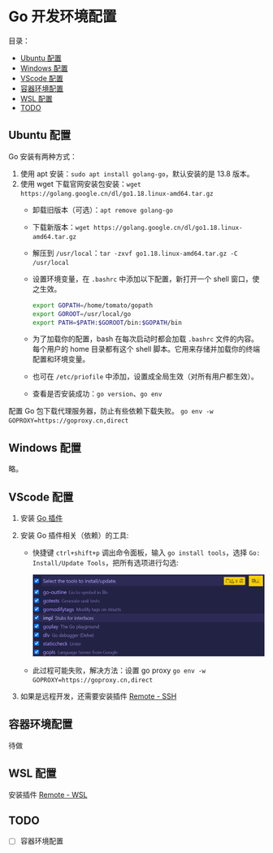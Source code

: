 # Go 开发环境配置

目录：

- [Ubuntu 配置](#ubuntu-配置)
- [Windows 配置](#windows-配置)
- [VScode 配置](#vscode-配置)
- [容器环境配置](#容器环境配置)
- [WSL 配置](#wsl-配置)
- [TODO](#todo)

## Ubuntu 配置

Go 安装有两种方式：

1. 使用 apt 安装：`sudo apt install golang-go`，默认安装的是 13.8 版本。
2. 使用 wget 下载官网安装包安装：`wget https://golang.google.cn/dl/go1.18.linux-amd64.tar.gz`
    - 卸载旧版本（可选）：`apt remove golang-go`
    - 下载新版本：`wget https://golang.google.cn/dl/go1.18.linux-amd64.tar.gz`
    - 解压到 `/usr/local`：`tar -zxvf go1.18.linux-amd64.tar.gz -C /usr/local`
    - 设置环境变量，在 `.bashrc` 中添加以下配置，新打开一个 shell 窗口，使之生效。

        ```bash
        export GOPATH=/home/tomato/gopath
        export GOROOT=/usr/local/go
        export PATH=$PATH:$GOROOT/bin:$GOPATH/bin
        ```

    - 为了加载你的配置，bash 在每次启动时都会加载 `.bashrc` 文件的内容。每个用户的 home 目录都有这个 shell 脚本。它用来存储并加载你的终端配置和环境变量。
    - 也可在 `/etc/priofile` 中添加，设置成全局生效（对所有用户都生效）。

    - 查看是否安装成功：`go version`、`go env`

配置 Go 包下载代理服务器，防止有些依赖下载失败。
  `go env -w GOPROXY=https://goproxy.cn,direct`

## Windows 配置

略。

## VScode 配置

1. 安装 [Go 插件](https://marketplace.visualstudio.com/items?itemName=golang.Go)

2. 安装 Go 插件相关（依赖）的工具:

    - 快捷键 `ctrl+shift+p` 调出命令面板，输入 `go install tools`，选择 `Go: Install/Update Tools`，把所有选项进行勾选:

        ![gotools](./images/gotools.png)

    - 此过程可能失败，解决方法：设置 go proxy
        `go env -w GOPROXY=https://goproxy.cn,direct`
3. 如果是远程开发，还需要安装插件 [Remote - SSH](https://marketplace.visualstudio.com/items?itemName=ms-vscode-remote.remote-ssh)

## 容器环境配置

待做

## WSL 配置

安装插件 [Remote - WSL](https://marketplace.visualstudio.com/items?itemName=ms-vscode-remote.remote-wsl)

## TODO

- [ ] 容器环境配置

